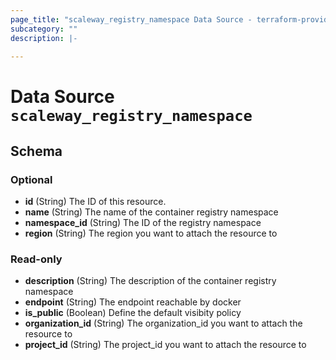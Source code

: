 ```yaml
---
page_title: "scaleway_registry_namespace Data Source - terraform-provider-scaleway"
subcategory: ""
description: |-
  
---
```


# Data Source `scaleway_registry_namespace`





## Schema

### Optional

- **id** (String) The ID of this resource.
- **name** (String) The name of the container registry namespace
- **namespace_id** (String) The ID of the registry namespace
- **region** (String) The region you want to attach the resource to

### Read-only

- **description** (String) The description of the container registry namespace
- **endpoint** (String) The endpoint reachable by docker
- **is_public** (Boolean) Define the default visibity policy
- **organization_id** (String) The organization_id you want to attach the resource to
- **project_id** (String) The project_id you want to attach the resource to


